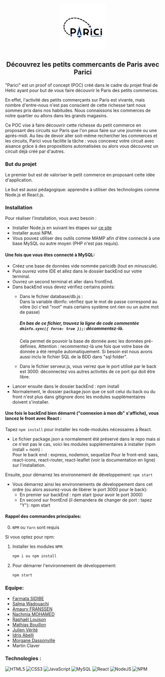 <p align="center">
  <img width="30%" src="frontEnd/public/pics/logoParici.png" />
</p>

## <p align="center"> Découvrez les petits commercants de Paris avec Parici </p>

"Parici" est un proof of concept (POC) créé dans le cadre du projet final de Hetic ayant pour but de vous faire découvrir le Paris des petits commerces.<br/> 

En effet, l'activité des petits commerçants sur Paris est vivante, mais nombre d'entre-nous n'est pas conscient de cette richesse tant nous sommes pris dans nos habitudes. Nous connaissons les commerces de notre quartier ou allons dans les grands magasins.

Ce POC vise à faire découvrir cette richesse du petit commerce en proposant des circuits sur Paris que l'on peux faire sur une journée ou une aprés-midi. Au lieu de devoir aller soit-même rechercher les commerces et les circuits, Parici vous facilite la tâche : vous concevez votre circuit avec aisance grâce à des propositions automatisées ou alors vous découvrez un circuit déjà créé par d'autres.  

### But du projet

Le premier but est de valoriser le petit commerce en proposant cette idée d'application. 

Le but est aussi pédagogique: apprendre à utiliser des technologies comme Node.js et React.js.

### Installation 

Pour réaliser l'installation, vous avez besoin : 
- Installer Node.js en suivant les étapes sur <a href="https://nodejs.org/fr/" >ce site</a>
- Installer aussi NPM.
- Vous pouvez utiliser des outils comme MAMP afin d'être connecté à une base MySQL ou autre moyen (PHP n'est pas requis).

#### Une fois que vous êtes connecté à MySQL:<br/>
- Créez une base de données vide nommée paricidb (tout en minuscule).
- Puis ouvrez votre IDE et allez dans le dossier backEnd sur votre terminal. 
- Ouvrez un second terminal et aller dans frontEnd.
- Dans backEnd vous devez vérifiez certains points: 
    + Dans le fichier database/db.js :<br/>
      Dans la variable dbinfo: vérifiez que le mot de passe correspond au vôtre  (ici c'est "root" mais certains système ont rien ou un autre mot de passe)<br/>
      ##### En bas de ce fichier, trouvez la ligne de code commentée <code>dbinfo.sync({ force: true });</code>: décommentez-là. 
      Cela permet de pouvoir la base de donnée avec les données pré-définies. 
      Attention : recommentez-là une fois que votre base de donnée a été remplie automatiquement.
      Si besoin est nous avons aussi inclu le fichier SQL de la BDD dans "sql folder".
      
    + Dans le fichier serveur.js, vous verrez que le port utilisé par le back est 3000: déconnectez vos autres activités de ce port qui doit être libre.
 - Lancer ensuite dans le dossier backEnd : npm install
 - Normalement, le dossier package.json que ce soit celui du back ou du front n'est plus dans gitignore donc les modules supplémentaires doivent s'installer.
 
#### Une fois le backEnd bien démarré ("connexion à mon db" s'affiche), vous lancez le front avec React :<br/>

  Tapez `npm install` pour installer les node-modules nécessaires à React.
 
 - Le fichier package.json a normalement été préservé dans le repo mais si ce n'est pas le cas, voici les modules supplémentaires à installer (npm install + nom) :<br/>
   Pour le back end : express, nodemon, sequelize
   Pour le front-end: sass, react-icons, react-router, react-leaflet (voir la documentation en ligne) sur l'installation. 
  
  Ensuite, pour démarrez les environnement de développement: `npm start` 
  
- Vous démarrez ainsi les environnements de développement dans cet ordre (ou alors assurez-vous de libérer le port 3000 pour le back): 
  + En premier sur backEnd : npm start (pour avoir le port 3000)
  + En second sur frontEnd (il demandera de changer de port : tapez "Y"): npm start 
  
#### Rappel des commandes principales:<br/> 
 0. `NPM` ou `Yarn` sont requis

 Si vous optez pour npm:<br/>
 1. Installer les modules `NPM`:
 
    ```sh
    npm i ou npm install
    ```
    
 2. Pour démarrer l'environnement de développement:
    ```sh
    npm start
    ```


### Equipe: 

- [Farmata SIDIBE](https://github.com/Farmata-sidibe)
- [Salma Wadouachi](https://github.com/TerraNovaX)
- [Amaury FRANSSEN](https://github.com/ExploryKod) 
- [Nachmia MOHAMED](https://github.com/Nachmia)
- [Raphaël Louison](https://github.com/Nakashaki)
- [Mathias Bouillon](https://github.com/MathiasBln)
- [Julien Vérité](https://github.com/JulienVJ)
- [Idris Abelli](https://github.com/Sinitus)
- [Morgane Dassonville](https://github.com/Jun080)
- Martin Claver 


### Technologies : 
   ![HTML5](https://img.shields.io/badge/html5-%23E34F26.svg?style=for-the-badge&logo=html5&logoColor=white)
   ![CSS3](https://img.shields.io/badge/css3-%231572B6.svg?style=for-the-badge&logo=css3&logoColor=white)
   ![JavaScript](https://img.shields.io/badge/javascript-%23323330.svg?style=for-the-badge&logo=javascript&logoColor=%23F7DF1E)
   ![MySQL](https://img.shields.io/badge/mysql-%2300f.svg?style=for-the-badge&logo=mysql&logoColor=white)
   ![React](https://img.shields.io/badge/react-%2320232a.svg?style=for-the-badge&logo=react&logoColor=%2361DAFB)
   ![NodeJS](https://img.shields.io/badge/node.js-6DA55F?style=for-the-badge&logo=node.js&logoColor=white)
   ![NPM](https://img.shields.io/badge/NPM-%23000000.svg?style=for-the-badge&logo=npm&logoColor=white)
   
 
